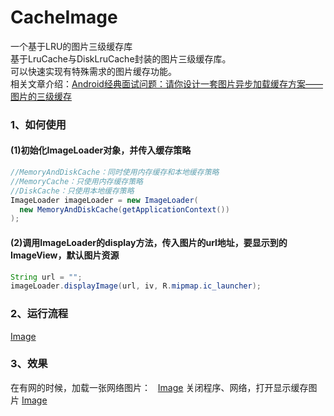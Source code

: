 # CacheImage
一个基于LRU的图片三级缓存库  
基于LruCache与DiskLruCache封装的图片三级缓存库。  
可以快速实现有特殊需求的图片缓存功能。  
相关文章介绍：[Android经典面试问题：请你设计一套图片异步加载缓存方案——图片的三级缓存](https://blog.csdn.net/arimakisho/article/details/79808320)
### 1、如何使用
#### (1)初始化ImageLoader对象，并传入缓存策略
```java
//MemoryAndDiskCache：同时使用内存缓存和本地缓存策略
//MemoryCache：只使用内存缓存策略
//DiskCache：只使用本地缓存策略
ImageLoader imageLoader = new ImageLoader(
  new MemoryAndDiskCache(getApplicationContext())
);
```
#### (2)调用ImageLoader的display方法，传入图片的url地址，要显示到的ImageView，默认图片资源
```java
String url = "";
imageLoader.displayImage(url, iv, R.mipmap.ic_launcher);
```
### 2、运行流程
[Image](https://github.com/PhoenixGuo/CacheImage/blob/master/images/20180403204511696.jpg)
### 3、效果
在有网的时候，加载一张网络图片：  
[Image](https://github.com/PhoenixGuo/CacheImage/blob/master/images/20180405020107765.gif)
关闭程序、网络，打开显示缓存图片
[Image](https://github.com/PhoenixGuo/CacheImage/blob/master/images/20180405023401910.gif)
